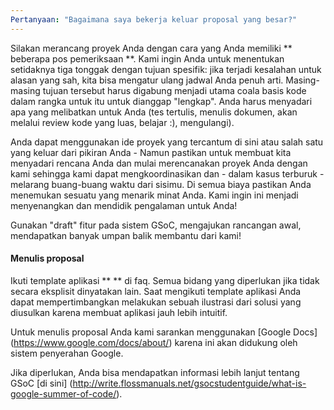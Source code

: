 ```yaml
---
Pertanyaan: "Bagaimana saya bekerja keluar proposal yang besar?"
---
```

Silakan merancang proyek Anda dengan cara yang Anda memiliki ** beberapa
pos pemeriksaan **. Kami ingin Anda untuk menentukan setidaknya tiga tonggak dengan
tujuan spesifik: jika terjadi kesalahan untuk alasan yang sah, kita bisa mengatur ulang
jadwal Anda penuh arti. Masing-masing tujuan tersebut harus digabung menjadi utama
coala basis kode dalam rangka untuk itu untuk dianggap "lengkap". Anda harus
menyadari apa yang melibatkan untuk Anda (tes tertulis, menulis dokumen, akan
melalui review kode yang luas, belajar :), mengulangi).

Anda dapat menggunakan ide proyek yang tercantum di sini atau salah satu yang keluar dari pikiran Anda -
Namun pastikan untuk membuat kita menyadari rencana Anda dan mulai merencanakan proyek Anda
dengan kami sehingga kami dapat mengkoordinasikan dan - dalam kasus terburuk - melarang buang-buang waktu
dari sisimu. Di semua biaya pastikan Anda menemukan sesuatu yang menarik minat Anda.
Kami ingin ini menjadi menyenangkan dan mendidik pengalaman untuk Anda!

Gunakan "draft" fitur pada sistem GSoC, mengajukan rancangan awal, mendapatkan
banyak umpan balik membantu dari kami!


#### Menulis proposal

Ikuti template aplikasi ** ** di faq. Semua bidang yang diperlukan jika tidak secara eksplisit dinyatakan lain. Saat mengikuti template aplikasi Anda dapat mempertimbangkan melakukan sebuah ilustrasi dari solusi yang diusulkan karena membuat aplikasi jauh lebih intuitif.

Untuk menulis proposal Anda kami sarankan menggunakan [Google Docs] (https://www.google.com/docs/about/) karena ini akan didukung oleh sistem penyerahan Google.

Jika diperlukan, Anda bisa mendapatkan informasi lebih lanjut tentang GSoC [di sini] (http://write.flossmanuals.net/gsocstudentguide/what-is-google-summer-of-code/).
